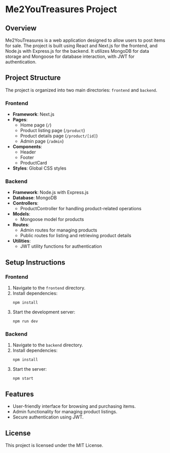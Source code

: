 # Me2YouTreasures Project

## Overview
Me2YouTreasures is a web application designed to allow users to post items for sale. The project is built using React and Next.js for the frontend, and Node.js with Express.js for the backend. It utilizes MongoDB for data storage and Mongoose for database interaction, with JWT for authentication.

## Project Structure
The project is organized into two main directories: `frontend` and `backend`.

### Frontend
- **Framework**: Next.js
- **Pages**:
  - Home page (`/`)
  - Product listing page (`/product`)
  - Product details page (`/product/[id]`)
  - Admin page (`/admin`)
- **Components**:
  - Header
  - Footer
  - ProductCard
- **Styles**: Global CSS styles

### Backend
- **Framework**: Node.js with Express.js
- **Database**: MongoDB
- **Controllers**:
  - ProductController for handling product-related operations
- **Models**:
  - Mongoose model for products
- **Routes**:
  - Admin routes for managing products
  - Public routes for listing and retrieving product details
- **Utilities**:
  - JWT utility functions for authentication

## Setup Instructions

### Frontend
1. Navigate to the `frontend` directory.
2. Install dependencies:
   ```
   npm install
   ```
3. Start the development server:
   ```
   npm run dev
   ```

### Backend
1. Navigate to the `backend` directory.
2. Install dependencies:
   ```
   npm install
   ```
3. Start the server:
   ```
   npm start
   ```

## Features
- User-friendly interface for browsing and purchasing items.
- Admin functionality for managing product listings.
- Secure authentication using JWT.

## License
This project is licensed under the MIT License.